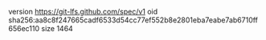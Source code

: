 version https://git-lfs.github.com/spec/v1
oid sha256:aa8c8f247665cadf6533d54cc77ef552b8e2801eba7eabe7ab6710ff656ec110
size 1464
